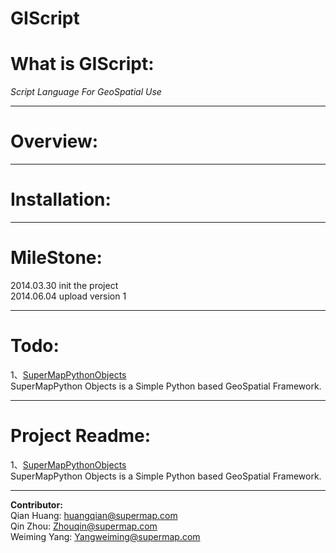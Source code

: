 **GIScript**
=========
# What is GIScript:
*Script Language For GeoSpatial Use*


----------

# Overview:


----------

# Installation:


----------
# MileStone:
2014.03.30 init the project  
2014.06.04 upload version 1  


----------
# Todo:
1、[SuperMapPythonObjects][1]  
SuperMapPython Objects is a Simple Python based GeoSpatial Framework.  


----------
# Project Readme:
1、[SuperMapPythonObjects][1]  
SuperMapPython Objects is a Simple Python based GeoSpatial Framework.  


----------
**Contributor:**  
Qian Huang: huangqian@supermap.com  
Qin Zhou: Zhouqin@supermap.com  
Weiming Yang: Yangweiming@supermap.com


  [1]: https://github.com/skyswind/GIScript/blob/master/SuperMapPythonObjects/README.txt

